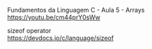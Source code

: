 Fundamentos da Linguagem C - Aula 5 - Arrays\
https://youtu.be/cm44prY0sWw

sizeof operator\
https://devdocs.io/c/language/sizeof
